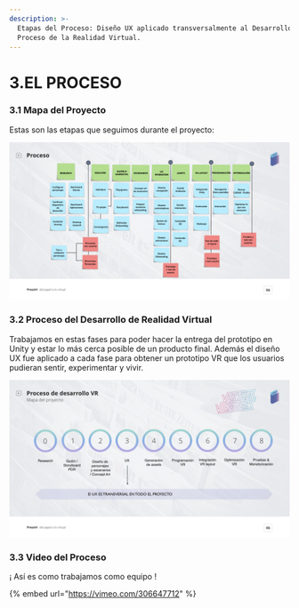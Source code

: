 ```yaml
---
description: >-
  Etapas del Proceso: Diseño UX aplicado transversalmente al Desarrollo del
  Proceso de la Realidad Virtual.
---
```


# 3.EL PROCESO

### 3.1 Mapa del Proyecto

Estas son las etapas que seguimos durante el proyecto:

![](.gitbook/assets/mapaproceso_pressvr.jpeg)

### 3.2 Proceso del Desarrollo de Realidad Virtual

Trabajamos en estas fases para poder hacer la entrega del prototipo en Unity y estar lo más cerca posible de un producto final. Además el diseño UX fue aplicado a cada fase para obtener un prototipo VR que los usuarios pudieran sentir, experimentar y vivir.

![](.gitbook/assets/procesodesarrollovr_pressvr.jpeg)

### 3.3 Video del Proceso

¡ Así es como trabajamos como equipo !

{% embed url="https://vimeo.com/306647712" %}

